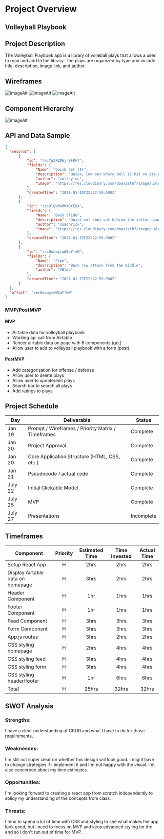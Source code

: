 # Project Overview

## Volleyball Playbook

## Project Description

The Volleyball Playbook app is a library of volleball plays that allows a user to read and add to the library. The plays are organized by type and include title, description, image link, and author.

## Wireframes

![imageAlt](https://res.cloudinary.com/doas1ztbf/image/upload/v1611097333/Home%20Wireframe.png)
![imageAlt](https://res.cloudinary.com/doas1ztbf/image/upload/v1611160558/List%20Wireframe.png)
![imageAlt](https://res.cloudinary.com/doas1ztbf/image/upload/v1611160210/Mobile%20form%20wireframe.png)

## Component Hierarchy

![imageAlt](https://res.cloudinary.com/doas1ztbf/image/upload/v1611161104/Component%20Hierarchy.png)

## API and Data Sample


```json
{
  "records": [
      {
          "id": "recYg2XZDEjrBFKF4",
          "fields": {
              "Name": "Quick Set (1)",
              "description": "Quick, low set where ball is hit on its way up usually in the middle positon",
              "author": "volleyfun",
              "image": "https://res.cloudinary.com/doas1ztbf/image/upload/v1611095652/quick_uwstwd.jpg"
          },
          "createdTime": "2021-01-19T22:22:59.000Z"
      },
      {
          "id": "reculQw3HdRXOYEOA",
          "fields": {
              "Name": "Back Slide",
              "description": "Quick set shot out behind the setter usually an attack by the middle position",
              "author": "coachrick",
              "image": "https://res.cloudinary.com/doas1ztbf/image/upload/v1611095893/pipe_qgxqul.jpg"
          },
          "createdTime": "2021-01-19T22:22:59.000Z"
      },
      {
          "id": "rec0oLwycwWSaYfmW",
          "fields": {
              "Name": "Pipe",
              "description": "Back row attack from the middle",
              "author": "VBtoo"
          },
          "createdTime": "2021-01-19T22:22:59.000Z"
      }
  ],
  "offset": "rec0oLwycwWSaYfmW"
}
```

### MVP/PostMVP

#### MVP 

- Airtable data for volleyball playbook
- Working api call from Airtable
- Render airtable data on page with 6 components (get)
- Allow user to add to volleyball playbook with a form (post)

#### PostMVP  

- Add categorization for offense / defense
- Allow user to delete plays
- Allow user to update/edit plays
- Search bar to search all plays
- Add ratings to plays

## Project Schedule


|  Day | Deliverable | Status
|---|---| ---|
|Jan 19| Prompt / Wireframes / Priority Matrix / Timeframes | Complete
|Jan 20| Project Approval | Complete
|Jan 20| Core Application Structure (HTML, CSS, etc.) | Complete
|Jan 21| Pseudocode / actual code | Complete
|July 22 | Initial Clickable Model  | Complete
|July 25| MVP | Complete
|July 27| Presentations | Incomplete

## Timeframes

| Component | Priority | Estimated Time | Time Invested | Actual Time |
| --- | :---: |  :---: | :---: | :---: |
| Setup React App | H | 2hrs| 2hrs | 2hrs |
| Display Airtable data on homepage | H | 3hrs| 2hrs | 2hrs |
| Header Component | H | 1hr| 1hrs | 1hrs |
| Footer Component | H | 1hr| 1hrs | 1hrs |
| Feed Component | H | 3hrs| 3hrs | 3hrs |
| Form Component | H | 3hrs| 3hrs | 3hrs |
| App.js routes | H | 3hrs| 2hrs | 2hrs |
| CSS styling homepage | H | 2hrs| 4hrs | 4hrs |
| CSS styling feed | H | 3hrs| 4hrs | 4hrs |
| CSS styling form| H | 3hrs| 4hrs | 4hrs |
| CSS styling header/footer | H | 1hr| 6hrs | 6hrs |
| Total | H | 25hrs| 32hrs | 32hrs |

## SWOT Analysis

### Strengths:
I have a clear understanding of CRUD and what I have to do for those requirements. 
### Weaknesses:
I'm still not super clear on whether this design will look good. I might have to change strategies if I implement it and I'm not happy with the visual. I'm also concerned about my time estimates.
### Opportunities:
I'm looking forward to creating a react app from scratch independently to solidy my understanding of the concepts from class.
### Threats:
I tend to spend a lot of time with CSS and styling to see what makes the app look good, but I need to focus on MVP and keep advanced styling for the end so I don't run out of time for MVP.